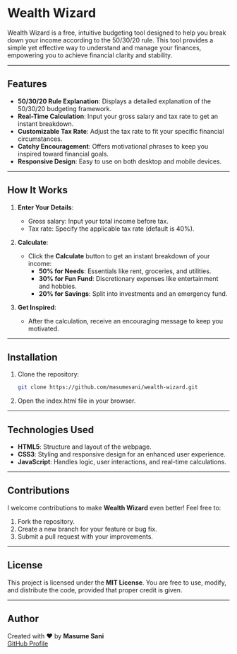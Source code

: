 
# Wealth Wizard

Wealth Wizard is a free, intuitive budgeting tool designed to help you break down your income according to the 50/30/20 rule. This tool provides a simple yet effective way to understand and manage your finances, empowering you to achieve financial clarity and stability.

---

## Features

- **50/30/20 Rule Explanation**: Displays a detailed explanation of the 50/30/20 budgeting framework.
- **Real-Time Calculation**: Input your gross salary and tax rate to get an instant breakdown.
- **Customizable Tax Rate**: Adjust the tax rate to fit your specific financial circumstances.
- **Catchy Encouragement**: Offers motivational phrases to keep you inspired toward financial goals.
- **Responsive Design**: Easy to use on both desktop and mobile devices.

---

## How It Works

1. **Enter Your Details**:
   - Gross salary: Input your total income before tax.
   - Tax rate: Specify the applicable tax rate (default is 40%).

2. **Calculate**:
   - Click the **Calculate** button to get an instant breakdown of your income:
     - **50% for Needs**: Essentials like rent, groceries, and utilities.
     - **30% for Fun Fund**: Discretionary expenses like entertainment and hobbies.
     - **20% for Savings**: Split into investments and an emergency fund.

3. **Get Inspired**:
   - After the calculation, receive an encouraging message to keep you motivated.

---

## Installation

1. Clone the repository:
   ```bash
   git clone https://github.com/masumesani/wealth-wizard.git
2. Open the index.html file in your browser.

---

## Technologies Used

- **HTML5**: Structure and layout of the webpage.
- **CSS3**: Styling and responsive design for an enhanced user experience.
- **JavaScript**: Handles logic, user interactions, and real-time calculations.

---

## Contributions

I welcome contributions to make **Wealth Wizard** even better! Feel free to:

1. Fork the repository.
2. Create a new branch for your feature or bug fix.
3. Submit a pull request with your improvements.

---

## License

This project is licensed under the **MIT License**. You are free to use, modify, and distribute the code, provided that proper credit is given.

---

## Author

Created with ❤️ by **Masume Sani**  
[GitHub Profile](https://github.com/masumesani)


